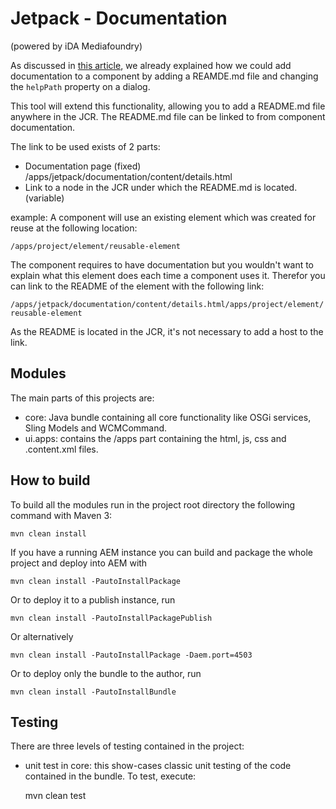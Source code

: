 # Jetpack - Documentation
(powered by iDA Mediafoundry)

As discussed in [this article](https://medium.com/ida-mediafoundry/aem-tech-component-documentation-97c833a9cda0), we already explained how we could add documentation to a component by adding a REAMDE.md file and changing the `helpPath` property on a dialog. 

This tool will extend this functionality, allowing you to add a README.md file anywhere in the JCR.
The README.md file can be linked to from component documentation.

The link to be used exists of 2 parts:
- Documentation page (fixed) /apps/jetpack/documentation/content/details.html
- Link to a node in the JCR under which the README.md is located. (variable)

example:
A component will use an existing element which was created for reuse at the following location:

`/apps/project/element/reusable-element`

The component requires to have documentation but you wouldn't want to explain what this element does each time a component uses it.
Therefor you can link to the README of the element with the following link:

`/apps/jetpack/documentation/content/details.html/apps/project/element/reusable-element`

As the README is located in the JCR, it's not necessary to add a host to the link.

## Modules

The main parts of this projects are:

* core: Java bundle containing all core functionality like OSGi services, Sling Models and WCMCommand.
* ui.apps: contains the /apps part containing the html, js, css and .content.xml files.


## How to build

To build all the modules run in the project root directory the following command with Maven 3:

    mvn clean install

If you have a running AEM instance you can build and package the whole project and deploy into AEM with  

    mvn clean install -PautoInstallPackage
    
Or to deploy it to a publish instance, run

    mvn clean install -PautoInstallPackagePublish
    
Or alternatively

    mvn clean install -PautoInstallPackage -Daem.port=4503

Or to deploy only the bundle to the author, run

    mvn clean install -PautoInstallBundle


## Testing

There are three levels of testing contained in the project:

* unit test in core: this show-cases classic unit testing of the code contained in the bundle. To test, execute:

    mvn clean test
